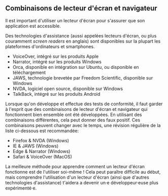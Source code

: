 ## Combinaisons de lecteur d'écran et navigateur

Il est important d'utiliser un lecteur d'écran pour s'assurer que son application est accessible.

Des technologies d'assistance (aussi appelées lecteurs d'écran, ou plus couramment _screen readers_ en anglais) sont disponibles sur la plupart les plateformes d'ordinateurs et smartphones.

- VoiceOver, intégré sur les produits Apple
- Narrator, intégré sur les produits Windows
- Orca, disponible en intégration sur Ubuntu, ou disponible en téléchargement
- JAWS, technologie brevetée par Freedom Scientific, disponible sur Windows
- NVDA, logiciel open source, disponible sur Windows
- TalkBack, intégré sur les produits Android

Lorsque qu'on développe et effectue des tests de conformité, il faut garder à l'esprit que des combinaisons de lecteur d'écran et navigateur qui fonctionnent bien ensemble ont été développées. En utilisant des combinaisons différentes, cela peut donner des faux positif. Ces combinaisons peuvent changer avec le temps, une révision régulière de la liste ci-dessous est recommandée:

- Firefox & NVDA (Windows)
- IE & JAWS (Windows)
- Edge & Narrator (Windows)
- Safari & VoiceOver (MacOS)

La meilleure méthode pour apprendre comment un lecteur d'écran fonctionne est de l'utiliser soi-même ! Cela peut paraître difficile au début, mais comprendre l'utilisation d'un lecteur d'écran (ainsi que d'autres technologies d'assistance) t'aidera a devenir un·e développeur·euse plus expérimenté·e.
